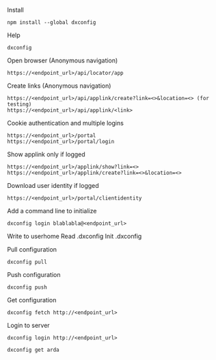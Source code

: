 Install

    npm install --global dxconfig

Help

    dxconfig

Open browser (Anonymous navigation)

    https://<endpoint_url>/api/locator/app

Create links (Anonymous navigation)

    https://<endpoint_url>/api/applink/create?link=<>&location=<> (for testing)
    https://<endpoint_url>/api/applink/<link>

Cookie authentication and multiple logins

    https://<endpoint_url>/portal
    https://<endpoint_url>/portal/login

Show applink only if logged

    https://<endpoint_url>/applink/show?link=<>
    https://<endpoint_url>/applink/create?link=<>&location=<>

Download user identity if logged

    https://<endpoint_url>/portal/clientidentity

Add a command line to initialize

    dxconfig login blablabla@<endpoint_url>

Write to userhome
Read .dxconfig
Init .dxconfig

Pull configuration

    dxconfig pull

Push configuration

    dxconfig push

Get configuration

    dxconfig fetch http://<endpoint_url>


Login to server

    dxconfig login http://<endpoint_url>

    dxconfig get arda
